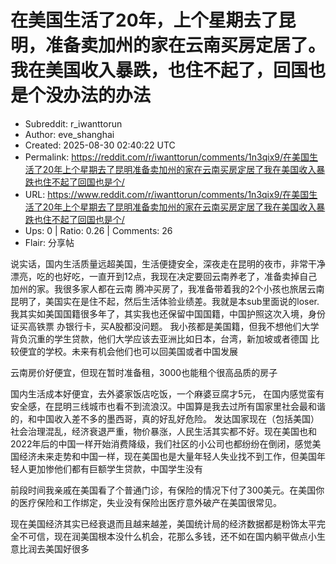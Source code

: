 # 在美国生活了20年，上个星期去了昆明，准备卖加州的家在云南买房定居了。我在美国收入暴跌，也住不起了，回国也是个没办法的办法

- Subreddit: r_iwanttorun
- Author: eve_shanghai
- Created: 2025-08-30 02:40:22 UTC
- Permalink: https://reddit.com/r/iwanttorun/comments/1n3qix9/在美国生活了20年上个星期去了昆明准备卖加州的家在云南买房定居了我在美国收入暴跌也住不起了回国也是个/
- URL: https://www.reddit.com/r/iwanttorun/comments/1n3qix9/在美国生活了20年上个星期去了昆明准备卖加州的家在云南买房定居了我在美国收入暴跌也住不起了回国也是个/
- Ups: 0 | Ratio: 0.26 | Comments: 26
- Flair: 分享帖


说实话，国内生活质量远超美国，生活便捷安全，深夜走在昆明的夜市，非常干净漂亮，吃的也好吃，一直开到12点，我现在决定要回云南养老了，准备卖掉自己加州的家。我很多家人都在云南
腾冲买房了，我准备带着我的2个小孩也旅居云南昆明了，美国实在是住不起，然后生活体验业绩差。我就是本sub里面说的loser.
我其实如美国国籍很多年了，其实我也还保留中国国籍，中国护照这次入境，身份证买高铁票
办银行卡，买A股都没问题。
我小孩都是美国籍，但我不想他们大学背负沉重的学生贷款，他们大学应该去亚洲比如日本，台湾，新加坡或者德国
比较便宜的学校。未来有机会他们也可以回美国或者中国发展

云南房价好便宜，但现在暂时准备租，3000也能租个很高品质的房子

国内生活成本好便宜，去外婆家饭店吃饭，一个麻婆豆腐才5元，
在国内感觉蛮有安全感，在昆明三线城市也看不到流浪汉。中国算是我去过所有国家里社会最和谐的，和中国收入差不多的墨西哥，真的好乱好危险。
发达国家现在（包括美国）社会治理混乱，经济衰退严重，物价暴涨，人民生活其实都不好。现在美国也和2022年后的中国一样开始消费降级，我们社区的小公司也都纷纷在倒闭，感觉美国经济未来走势和中国一样，现在美国也是大量年轻人失业找不到工作，但美国年轻人更加惨他们都有巨额学生贷款，中国学生没有

前段时间我亲戚在美国看了个普通门诊，有保险的情况下付了300美元。在美国你的医疗保险和工作绑定，失业没有保险出医疗意外破产在美国很常见。

现在美国经济其实已经衰退而且越来越差，美国统计局的经济数据都是粉饰太平完全不可信，现在润美国根本没什么机会，花那么多钱，还不如在国内躺平做点小生意比润去美国好很多

